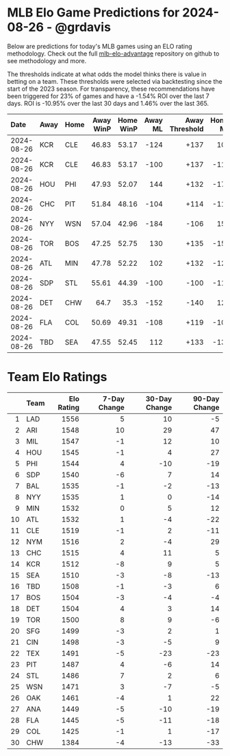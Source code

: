 # MLB Elo Game Predictions for 2024-08-26 - @grdavis
Below are predictions for today's MLB games using an ELO rating methodology. Check out the full [mlb-elo-advantage](https://github.com/grdavis/mlb-elo-advantage) repository on github to see methodology and more.

The thresholds indicate at what odds the model thinks there is value in betting on a team. These thresholds were selected via backtesting since the start of the 2023 season. For transparency, these recommendations have been triggered for 23% of games and have a -1.54% ROI over the last 7 days. ROI is -10.95% over the last 30 days and 1.46% over the last 365.

| Date       | Away   | Home   |   Away WinP |   Home WinP |   Away ML |   Away Threshold |   Home ML |   Home Threshold |
|:-----------|:-------|:-------|------------:|------------:|----------:|-----------------:|----------:|-----------------:|
| 2024-08-26 | KCR    | CLE    |       46.83 |       53.17 |      -124 |             +137 |       106 |             +109 |
| 2024-08-26 | KCR    | CLE    |       46.83 |       53.17 |      -100 |             +137 |      -118 |             +109 |
| 2024-08-26 | HOU    | PHI    |       47.93 |       52.07 |       144 |             +132 |      -172 |             +113 |
| 2024-08-26 | CHC    | PIT    |       51.84 |       48.16 |      -104 |             +114 |      -112 |             +130 |
| 2024-08-26 | NYY    | WSN    |       57.04 |       42.96 |      -184 |             -106 |       154 |             +158 |
| 2024-08-26 | TOR    | BOS    |       47.25 |       52.75 |       130 |             +135 |      -154 |             +110 |
| 2024-08-26 | ATL    | MIN    |       47.78 |       52.22 |       102 |             +132 |      -120 |             +113 |
| 2024-08-26 | SDP    | STL    |       55.61 |       44.39 |      -100 |             -100 |      -118 |             +150 |
| 2024-08-26 | DET    | CHW    |       64.7  |       35.3  |      -152 |             -140 |       128 |             +214 |
| 2024-08-26 | FLA    | COL    |       50.69 |       49.31 |      -108 |             +119 |      -108 |             +125 |
| 2024-08-26 | TBD    | SEA    |       47.55 |       52.45 |       112 |             +133 |      -132 |             +112 |

# Team Elo Ratings
|    | Team   |   Elo Rating |   7-Day Change |   30-Day Change |   90-Day Change |
|---:|:-------|-------------:|---------------:|----------------:|----------------:|
|  1 | LAD    |         1556 |              5 |              10 |              -5 |
|  2 | ARI    |         1548 |             10 |              29 |              47 |
|  3 | MIL    |         1547 |             -1 |              12 |              10 |
|  4 | HOU    |         1545 |             -1 |               4 |              27 |
|  5 | PHI    |         1544 |              4 |             -10 |             -19 |
|  6 | SDP    |         1540 |             -6 |               7 |              14 |
|  7 | BAL    |         1535 |             -1 |              -2 |             -13 |
|  8 | NYY    |         1535 |              1 |               0 |             -14 |
|  9 | MIN    |         1532 |              0 |               5 |              12 |
| 10 | ATL    |         1532 |              1 |              -4 |             -22 |
| 11 | CLE    |         1519 |             -1 |               2 |             -11 |
| 12 | NYM    |         1516 |              2 |              -4 |              29 |
| 13 | CHC    |         1515 |              4 |              11 |               5 |
| 14 | KCR    |         1512 |             -8 |               9 |               5 |
| 15 | SEA    |         1510 |             -3 |              -8 |             -13 |
| 16 | TBD    |         1508 |             -1 |              -3 |               6 |
| 17 | BOS    |         1504 |             -3 |              -4 |              -4 |
| 18 | DET    |         1504 |              4 |               3 |              14 |
| 19 | TOR    |         1500 |              8 |               9 |              -6 |
| 20 | SFG    |         1499 |             -3 |               2 |               1 |
| 21 | CIN    |         1498 |             -3 |              -5 |               9 |
| 22 | TEX    |         1491 |             -5 |             -23 |             -23 |
| 23 | PIT    |         1487 |              4 |              -6 |              14 |
| 24 | STL    |         1486 |              7 |               2 |               6 |
| 25 | WSN    |         1471 |              3 |              -7 |              -5 |
| 26 | OAK    |         1461 |             -4 |               1 |              22 |
| 27 | ANA    |         1449 |             -5 |             -10 |             -19 |
| 28 | FLA    |         1445 |             -5 |             -11 |             -18 |
| 29 | COL    |         1425 |             -1 |               1 |             -17 |
| 30 | CHW    |         1384 |             -4 |             -13 |             -33 |